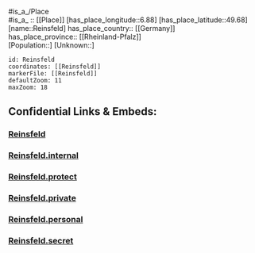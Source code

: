 ﻿---
location: [49.68,6.88] 
mapzoom: [7,12] 
mapmarker: city 
type: City
tags:
- geo/City


SpocWebEntityId: 33699
isDeleted: false
confidential: public

---
#is_a_/Place  
#is_a_ :: [[Place]] 
[has_place_longitude::6.88] 
[has_place_latitude::49.68] 
[name::Reinsfeld] 
has_place_country:: [[Germany]]  
has_place_province:: [[Rheinland-Pfalz]]  
[Population::] 
[Unknown::] 


```leaflet
id: Reinsfeld
coordinates: [[Reinsfeld]] 
markerFile: [[Reinsfeld]] 
defaultZoom: 11 
maxZoom: 18
```


## Confidential Links & Embeds: 

### [Reinsfeld](/_public/Earth/Continent/Europe/Europe~Central/Germany/Germany~West/Rheinland-Pfalz/counties~RP/Trier-Saarburg/cities~Trier-Saarburg/Hermeskeil/City/Reinsfeld.md) 

### [Reinsfeld.internal](/_internal/Earth/Continent/Europe/Europe~Central/Germany/Germany~West/Rheinland-Pfalz/counties~RP/Trier-Saarburg/cities~Trier-Saarburg/Hermeskeil/City/Reinsfeld.internal.md) 

### [Reinsfeld.protect](/_protect/Earth/Continent/Europe/Europe~Central/Germany/Germany~West/Rheinland-Pfalz/counties~RP/Trier-Saarburg/cities~Trier-Saarburg/Hermeskeil/City/Reinsfeld.protect.md) 

### [Reinsfeld.private](/_private/Earth/Continent/Europe/Europe~Central/Germany/Germany~West/Rheinland-Pfalz/counties~RP/Trier-Saarburg/cities~Trier-Saarburg/Hermeskeil/City/Reinsfeld.private.md) 

### [Reinsfeld.personal](/_personal/Earth/Continent/Europe/Europe~Central/Germany/Germany~West/Rheinland-Pfalz/counties~RP/Trier-Saarburg/cities~Trier-Saarburg/Hermeskeil/City/Reinsfeld.personal.md) 

### [Reinsfeld.secret](/_secret/Earth/Continent/Europe/Europe~Central/Germany/Germany~West/Rheinland-Pfalz/counties~RP/Trier-Saarburg/cities~Trier-Saarburg/Hermeskeil/City/Reinsfeld.secret.md) 
